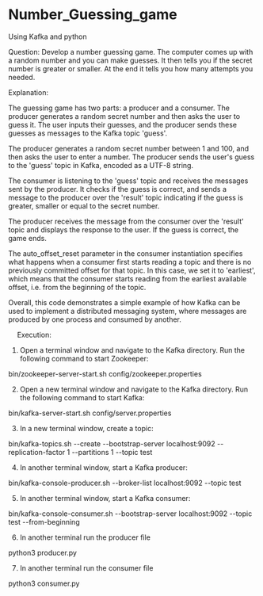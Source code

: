 # Number_Guessing_game
Using Kafka and python

Question:
		Develop a number guessing game. The computer comes up with a random number and you can make guesses. It then tells you if the secret number is greater or smaller. At the end it tells you how many attempts you needed.

Explanation:


The guessing game has two parts: a producer and a consumer. The producer generates a random secret number and then asks the user to guess it. The user inputs their guesses, and the producer sends these guesses as messages to the Kafka topic 'guess'.

The producer generates a random secret number between 1 and 100, and then asks the user to enter a number. The producer sends the user's guess to the 'guess' topic in Kafka, encoded as a UTF-8 string.

The consumer is listening to the 'guess' topic and receives the messages sent by the producer. It checks if the guess is correct, and sends a message to the producer over the 'result' topic indicating if the guess is greater, smaller or equal to the secret number.

The producer receives the message from the consumer over the 'result' topic and displays the response to the user. If the guess is correct, the game ends.

The auto_offset_reset parameter in the consumer instantiation specifies what happens when a consumer first starts reading a topic and there is no previously committed offset for that topic. In this case, we set it to 'earliest', which means that the consumer starts reading from the earliest available offset, i.e. from the beginning of the topic.

Overall, this code demonstrates a simple example of how Kafka can be used to implement a distributed messaging system, where messages are produced by one process and consumed by another.

 
Execution:

1.	Open a terminal window and navigate to the Kafka directory.
Run the following command to start Zookeeper:

bin/zookeeper-server-start.sh config/zookeeper.properties 

2.	Open a new terminal window and navigate to the Kafka directory.
Run the following command to start Kafka:

bin/kafka-server-start.sh config/server.properties 

3.	In a new terminal window, create a topic:

bin/kafka-topics.sh --create --bootstrap-server localhost:9092 --replication-factor 1 --partitions 1 --topic test 

4.	In another terminal window, start a Kafka producer:

bin/kafka-console-producer.sh --broker-list localhost:9092 --topic test 

5.	In another terminal window, start a Kafka consumer:


bin/kafka-console-consumer.sh --bootstrap-server localhost:9092 --topic test --from-beginning 

6.	In another terminal run the producer file


python3 producer.py

7.	In another terminal run the consumer file


python3 consumer.py


